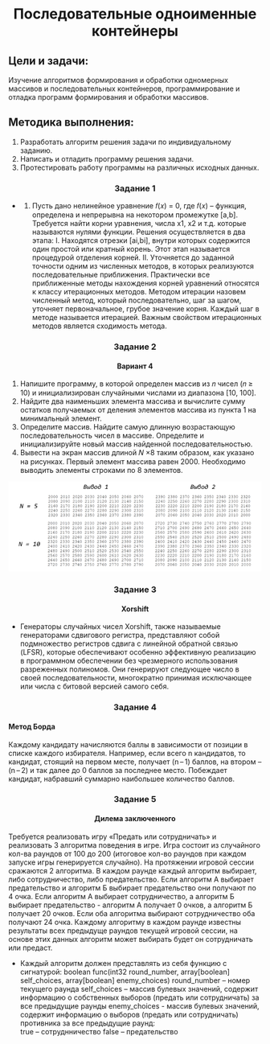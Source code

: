 <div align="center">

# Последовательные одноименные контейнеры

</div>

## Цели и задачи:
 Изучение алгоритмов формирования и обработки одномерных массивов и последовательных контейнеров, программирование и отладка программ формирования и обработки массивов.

## Методика выполнения:
1. Разработать алгоритм решения задачи по индивидуальному заданию.
2. Написать и отладить программу решения задачи.
3. Протестировать работу программы на различных исходных данных.

<div align="center">

### Задание 1

</div>

* 1. Пусть дано нелинейное уравнение 𝑓(𝑥) = 0, где 𝑓(𝑥) – функция, определена и непрерывна на некотором промежутке [a,b]. Требуется найти корни уравнения, числа х1, х2 и т.д. которые называются нулями функции. Решения осуществляется в два этапа: 
I. Находятся отрезки [ai,bi], внутри которых содержится один простой или кратный корень. Этот этап называется процедурой отделения корней. 
II. Уточняется до заданной точности одним из численных методов, в которых реализуются последовательные приближения. 
Практически все приближенные методы нахождения корней уравнений относятся к классу итерационных методов. 
Методом итерации назовем численный метод, который последовательно, шаг за шагом, уточняет первоначальное, грубое значение корня. Каждый шаг в методе называется итерацией. Важным свойством итерационных методов является сходимость метода. 

<div align="center">

### Задание 2

#### Вариант 4

</div>

1. Напишите программу, в которой определен массив из 𝑛 чисел (𝑛 ≥ 10) и инициализирован случайными числами из диапазона [10, 100]. 
2. Найдите два наименьших элемента массива и вычислите сумму остатков получаемых от деления элементов массива из пункта 1 на минимальный элемент. 
3. Определите массив. Найдите самую длинную возрастающую последовательность чисел в массиве. Определите и инициализируйте новый массив найденной последовательностью.  
4. Вывести на экран массив длиной 𝑁 ×8 таким образом, как указано на рисунках. Первый элемент массива равен 2000. Необходимо выводить элементы строками по 8 элементов. 

<div aligh="center">

![Пример вывода данных](img/image.png)

</div>

<div align="center">

### Задание 3
#### Xorshift 

</div>

* Генераторы случайных чисел Xorshift, также называемые генераторами сдвигового регистра, представляют собой подмножество регистров сдвига с линейной обратной связью (LFSR), которые обеспечивают особенно эффективную реализацию в программном обеспечении без чрезмерного использования разреженных полиномов. Они генерируют следующее число в своей последовательности, многократно принимая исключающее или числа с битовой версией самого себя. 

<div align="center">

### Задание 4

</div>

#### Метод Борда 

Каждому кандидату начисляются баллы в зависимости от позиции в списке каждого избирателя. Например, если всего n кандидатов, то кандидат, стоящий на первом месте, получает (n – 1) баллов, на втором – (n – 2) и так далее до 0 баллов за последнее место. Побеждает кандидат, набравший суммарно наибольшее количество баллов. 

<div align="center">

### Задание 5

#### Дилема заключенного

</div>

Требуется реализовать игру «Предать или сотрудничать» и реализовать 3 алгоритма поведения в игре. Игра состоит из случайного кол-ва раундов от 100 до 200 (итоговое кол-во раундов при каждом запуске игры генерируется случайно). На протяжении игровой сессии сражаются 2 алгоритма. В каждом раунде каждый алгоритм выбирает, либо сотрудничество, либо предательство. Если алгоритм А выбирает предательство и алгоритм Б выбирает предательство они получают по 4 очка. Если алгоритм А выбирает сотрудничество, а алгоритм Б выбирает предательство - алгоритм А получает 0 очков, а алгоритм Б получает 20 очков. Если оба алгоритма выбирают сотрудничество оба получают 24 очка. Каждому алгоритму в каждом раунде известны результаты всех предыдуще раундов текущей игровой сессии, на основе этих данных алгоритм может выбирать будет он сотрудничать или предаст. 

* Каждый алгоритм должен представлять из себя функцию с сигнатурой: boolean func(int32 round_number, array[boolean] self_choices, array[boolean] enemy_choices) round_number – номер текущего раунда self_choices – массив булевых значений, содержит информацию о собственных выборов (предать или сотрудничать) за все предыдущие раунды enemy_choices - массив булевых значений, содержит информацию о выборов (предать или сотрудничать) противника за все предыдущие раунд:  
true – сотруднничество 
false – предательство 
